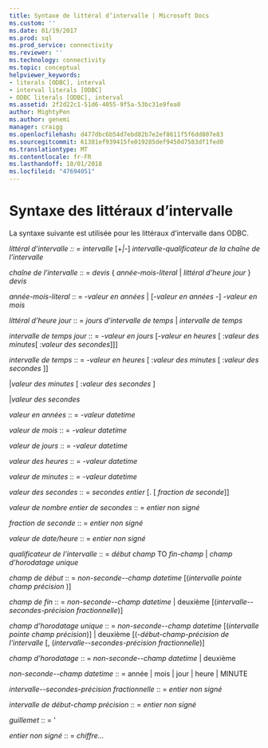 ```yaml
---
title: Syntaxe de littéral d’intervalle | Microsoft Docs
ms.custom: ''
ms.date: 01/19/2017
ms.prod: sql
ms.prod_service: connectivity
ms.reviewer: ''
ms.technology: connectivity
ms.topic: conceptual
helpviewer_keywords:
- literals [ODBC], interval
- interval literals [ODBC]
- ODBC literals [ODBC], interval
ms.assetid: 2f2d22c1-51d6-4055-9f5a-53bc31e9fea0
author: MightyPen
ms.author: genemi
manager: craigg
ms.openlocfilehash: d477dbc6b54d7ebd82b7e2ef8611f5f6dd807e83
ms.sourcegitcommit: 61381ef939415fe019285def9450d7583df1fed0
ms.translationtype: MT
ms.contentlocale: fr-FR
ms.lasthandoff: 10/01/2018
ms.locfileid: "47694051"
---
```

# <a name="interval-literal-syntax"></a>Syntaxe des littéraux d’intervalle
La syntaxe suivante est utilisée pour les littéraux d’intervalle dans ODBC.  
  
 *littéral d’intervalle :: = intervalle* [+*&#124;*-] *intervalle-qualificateur de la chaîne de l’intervalle*  
  
 *chaîne de l’intervalle* :: = *devis* { *année-mois-literal* &#124; *littéral d’heure jour* } *devis*  
  
 *année-mois-literal* :: = *-valeur en années* &#124; [*-valeur en années* -] *-valeur en mois*  
  
 *littéral d’heure jour* :: = *jours d’intervalle de temps* &#124; *intervalle de temps*  
  
 *intervalle de temps jour* :: = *-valeur en jours* [*-valeur en heures* [ :*valeur des minutes*[ :*valeur des secondes*]]]  
  
 *intervalle de temps* :: = *-valeur en heures* [ :*valeur des minutes* [ :*valeur des secondes* ]]  
  
 &#124;*valeur des minutes* [ :*valeur des secondes* ]  
  
 &#124;*valeur des secondes*  
  
 *valeur en années* :: = *-valeur datetime*  
  
 *valeur de mois* :: = *-valeur datetime*  
  
 *valeur de jours* :: = *-valeur datetime*  
  
 *valeur des heures* :: = *-valeur datetime*  
  
 *valeur de minutes* :: = *-valeur datetime*  
  
 *valeur des secondes* :: = *secondes entier* [. [ *fraction de seconde*]]  
  
 *valeur de nombre entier de secondes* :: = *entier non signé*  
  
 *fraction de seconde* :: = *entier non signé*  
  
 *valeur de date/heure* :: = *entier non signé*  
  
 *qualificateur de l’intervalle* :: = *début champ* TO *fin-champ* &#124; *champ d’horodatage unique*  
  
 *champ de début* :: = *non-seconde--champ datetime* [(*intervalle pointe champ précision* )]  
  
 *champ de fin* :: = *non-seconde--champ datetime* &#124; deuxième [(*intervalle--secondes-précision fractionnelle*)]  
  
 *champ d’horodatage unique* :: = *non-seconde--champ datetime* [(*intervalle pointe champ précision*)] &#124; deuxième [(*-début-champ-précision de l’intervalle*  [, (*intervalle--secondes-précision fractionnelle*)]  
  
 *champ d’horodatage* :: = *non-seconde--champ datetime* &#124; deuxième  
  
 *non-seconde--champ datetime* :: = année &#124; mois &#124; jour &#124; heure &#124; MINUTE  
  
 *intervalle--secondes-précision fractionnelle* :: = *entier non signé*  
  
 *intervalle de début-champ précision* :: = *entier non signé*  
  
 *guillemet* :: = '  
  
 *entier non signé* :: = *chiffre...*
